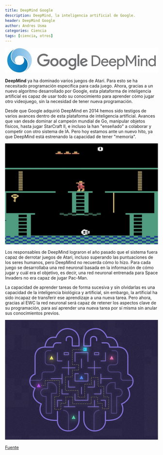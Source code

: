 ```yaml
---
title: DeepMind Google
description: DeepMind, la inteligencia artificial de Google.
header: DeepMind Google
author: Andres Usma
categories: Ciencia
tags: [ciencia, otros]
---
```


[![DeepMind](../img/deepmind.png)](https://deepmind.com/)

**DeepMind** ya ha dominado varios juegos de Atari. Para esto se ha necesitado 
programación especifica para cada juego. Ahora, gracias a un nuevo algoritmo 
desarrollado por Google, esta plataforma de inteligencia artificial es capaz 
de usar todo su conocimiento para aprender cómo jugar otro videojuego, sin la 
necesidad de tener nueva programación.

Desde que Google adquirió DeepMind en 2014 hemos sido testigos de varios 
avances dentro de esta plataforma de inteligencia artificial. 
Avances que van desde dominar al campeón mundial de Go, manipular 
objetos físicos, hasta jugar StarCraft II, e incluso la han "enseñado" 
a colaborar y competir con otro sistema de IA. Pero hoy estamos ante un nuevo hito, 
ya que DeepMind está estrenando la capacidad de tener "memoria".

![Mario](../img/mario.png "Mario")

Los responsables de DeepMind lograron el año pasado que el sistema fuera 
capaz de derrotar juegos de Atari, incluso superando las puntuaciones de 
los seres humanos, pero DeepMind no recuerda cómo lo hizo. Para cada juego 
se desarrollaba una red neuronal basada en la información de cómo jugar y 
cuál era el objetivo, es decir, una red neuronal entrenada para Space Invaders no era capaz de jugar Pac-Man.

La capacidad de aprender tareas de forma sucesiva y sin olvidarlas es 
una capacidad de la inteligencia biológica y artificial, sin embargo, 
la artificial ha sido incapaz de transferir ese aprendizaje a una nueva tarea. 
Pero ahora, gracias al EWC la red neuronal será capaz de retener los aspectos 
clave de su programación, para así aprender una nueva tarea por sí misma sin anular sus conocimientos previos.

![Cerebero](../img/cerebro.png "Cerebro")

[Fuente](https://www.xataka.com/robotica-e-ia/deepmind-la-inteligencia-artificial-de-google-ya-es-capaz-de-recordar-y-usar-lo-aprendido-en-nuevas-tareas "Fuente")
